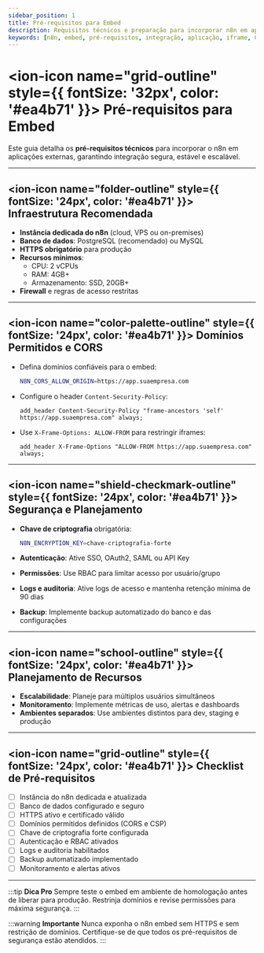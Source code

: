 ```yaml
---
sidebar_position: 1
title: Pré-requisitos para Embed
description: Requisitos técnicos e preparação para incorporar n8n em aplicações
keywords: [n8n, embed, pré-requisitos, integração, aplicação, iframe, CORS, segurança]
---
```



# <ion-icon name="grid-outline" style={{ fontSize: '32px', color: '#ea4b71' }}></ion-icon> Pré-requisitos para Embed

Este guia detalha os **pré-requisitos técnicos** para incorporar o n8n em aplicações externas, garantindo integração segura, estável e escalável.

---

## <ion-icon name="folder-outline" style={{ fontSize: '24px', color: '#ea4b71' }}></ion-icon> Infraestrutura Recomendada

- **Instância dedicada do n8n** (cloud, VPS ou on-premises)
- **Banco de dados**: PostgreSQL (recomendado) ou MySQL
- **HTTPS obrigatório** para produção
- **Recursos mínimos**:
  - CPU: 2 vCPUs
  - RAM: 4GB+
  - Armazenamento: SSD, 20GB+
- **Firewall** e regras de acesso restritas

---

## <ion-icon name="color-palette-outline" style={{ fontSize: '24px', color: '#ea4b71' }}></ion-icon> Domínios Permitidos e CORS

- Defina domínios confiáveis para o embed:

  ```bash
  N8N_CORS_ALLOW_ORIGIN=https://app.suaempresa.com
  ```

- Configure o header `Content-Security-Policy`:

  ```nginx
  add_header Content-Security-Policy "frame-ancestors 'self' https://app.suaempresa.com" always;
  ```

- Use `X-Frame-Options: ALLOW-FROM` para restringir iframes:

  ```nginx
  add_header X-Frame-Options "ALLOW-FROM https://app.suaempresa.com" always;
  ```

---

## <ion-icon name="shield-checkmark-outline" style={{ fontSize: '24px', color: '#ea4b71' }}></ion-icon> Segurança e Planejamento

- **Chave de criptografia** obrigatória:

  ```bash
  N8N_ENCRYPTION_KEY=chave-criptografia-forte
  ```

- **Autenticação**: Ative SSO, OAuth2, SAML ou API Key
- **Permissões**: Use RBAC para limitar acesso por usuário/grupo
- **Logs e auditoria**: Ative logs de acesso e mantenha retenção mínima de 90 dias
- **Backup**: Implemente backup automatizado do banco e das configurações

---

## <ion-icon name="school-outline" style={{ fontSize: '24px', color: '#ea4b71' }}></ion-icon> Planejamento de Recursos

- **Escalabilidade**: Planeje para múltiplos usuários simultâneos
- **Monitoramento**: Implemente métricas de uso, alertas e dashboards
- **Ambientes separados**: Use ambientes distintos para dev, staging e produção

---

## <ion-icon name="grid-outline" style={{ fontSize: '24px', color: '#ea4b71' }}></ion-icon> Checklist de Pré-requisitos

- [ ] Instância do n8n dedicada e atualizada
- [ ] Banco de dados configurado e seguro
- [ ] HTTPS ativo e certificado válido
- [ ] Domínios permitidos definidos (CORS e CSP)
- [ ] Chave de criptografia forte configurada
- [ ] Autenticação e RBAC ativados
- [ ] Logs e auditoria habilitados
- [ ] Backup automatizado implementado
- [ ] Monitoramento e alertas ativos

---

:::tip **Dica Pro**
Sempre teste o embed em ambiente de homologação antes de liberar para produção. Restrinja domínios e revise permissões para máxima segurança.
:::

:::warning **Importante**
Nunca exponha o n8n embed sem HTTPS e sem restrição de domínios. Certifique-se de que todos os pré-requisitos de segurança estão atendidos.
:::
